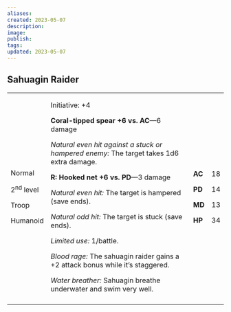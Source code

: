 ```yaml
---
aliases: 
created: 2023-05-07
description: 
image: 
publish: 
tags: 
updated: 2023-05-07
---
```


## Sahuagin Raider

<table>
<colgroup>
<col style="width: 16%" />
<col style="width: 72%" />
<col style="width: 5%" />
<col style="width: 5%" />
</colgroup>
<tbody>
<tr class="odd">
<td><p>Normal</p>
<p>2<sup>nd</sup> level</p>
<p>Troop</p>
<p>Humanoid</p></td>
<td><p>Initiative: +4</p>
<p><strong>Coral-tipped spear +6 vs. AC</strong>—6 damage</p>
<p><em>Natural even hit against a stuck or hampered enemy:</em> The
target takes 1d6 extra damage.</p>
<p><strong>R: Hooked net +6 vs. PD</strong>—3 damage</p>
<p><em>Natural even hit:</em> The target is hampered (save ends).</p>
<p><em>Natural odd hit:</em> The target is stuck (save ends).</p>
<p><em>Limited use:</em> 1/battle.</p>
<p><em>Blood rage:</em> The sahuagin raider gains a +2 attack bonus
while it’s staggered.</p>
<p><em>Water breather:</em> Sahuagin breathe underwater and swim very
well.</p></td>
<td><p><strong>AC</strong></p>
<p><strong>PD</strong></p>
<p><strong>MD</strong></p>
<p><strong>HP</strong></p></td>
<td><p>18</p>
<p>14</p>
<p>13</p>
<p>34</p></td>
</tr>
<tr class="even">
<td></td>
<td></td>
<td></td>
<td></td>
</tr>
</tbody>
</table>

